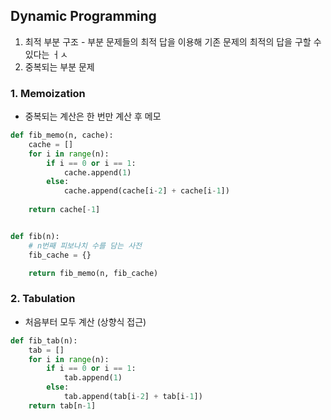 ## Dynamic Programming

1. 최적 부분 구조 - 부분 문제들의 최적 답을 이용해 기존 문제의 최적의 답을 구할 수 있다는 ㅓㅅ
2. 중복되는 부분 문제 

### 1. Memoization

- 중복되는 계산은 한 번만 계산 후 메모

```python
def fib_memo(n, cache):
    cache = []
    for i in range(n):
        if i == 0 or i == 1:
            cache.append(1)
        else:
            cache.append(cache[i-2] + cache[i-1])
    
    return cache[-1]


def fib(n):
    # n번째 피보나치 수를 담는 사전
    fib_cache = {}

    return fib_memo(n, fib_cache)
```

### 2. Tabulation

* 처음부터 모두 계산 (상향식 접근)

```python
def fib_tab(n):
    tab = []
    for i in range(n):
        if i == 0 or i == 1:
            tab.append(1)
        else:
            tab.append(tab[i-2] + tab[i-1])
    return tab[n-1]
```